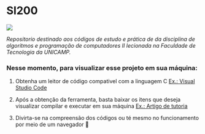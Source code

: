 # SI200

<img src = https://img.shields.io/badge/Status-Concluido-green> 

_Repositorio destinado aos códigos de estudo e prática de da disciplina de algoritmos e programação de computadores II lecionada na Faculdade de Tecnologia da UNICAMP._

### Nesse momento, para visualizar esse projeto em sua máquina:
1. Obtenha um leitor de código compativel com a linguagem C [Ex.: Visual Studio Code](https://code.visualstudio.com)

2. Após a obtenção da ferramenta, basta baixar os itens que deseja visualizar compilar e executar em sua máquina [Ex.: Artigo de tutoria](https://github.com/Wolfterro/Projetos-em-C)

3. Divirta-se na compreensão dos códigos ou té mesmo no funcionamento por meio de um navegador &#129322;
